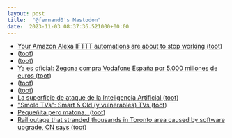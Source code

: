 ```yaml
---
layout: post
title:  "@fernand0's Mastodon"
date:  2023-11-03 08:37:36.521000+00:00
---
```

*  [Your Amazon Alexa IFTTT automations are about to stop working ](https://www.theverge.com/2023/10/25/23931463/ifttt-amazon-alexa-applets-ending-support-integration-automatio) ([toot](https://mastodon.social/@fernand0/111345707025607663))
*  [ ](https://mastodon.social/users/fernand0/statuses/111342731465058039/activity) ([toot](https://mastodon.social/users/fernand0/statuses/111342731465058039/activity))
*  [ ](https://jvm.social/@jorge) ([toot](https://mastodon.social/@fernand0/111342729360254735))
*  [Ya es oficial: Zegona compra Vodafone España por 5.000 millones de euros ](https://www.xataka.com/empresas-y-economia/oficial-zegona-compra-vodafone-espana-5-000-millones-euro) ([toot](https://mastodon.social/@fernand0/111342634019877753))
*  [ ](https://jvm.social/@jorge) ([toot](https://mastodon.social/@fernand0/111342541272704620))
*  [ ](https://mastodon.social/@tuneintodetuned) ([toot](https://mastodon.social/@fernand0/111342536337489701))
*  [La superficie de ataque de la Inteligencia Artificial ](https://fernand0.github.io//superficie-ataque-ia) ([toot](https://mastodon.social/@fernand0/111342370135865563))
*  ["Smold TVs": Smart & Old (y vulnerables) TVs ](https://www.elladodelmal.com/2023/10/smold-tvs-smart-old-y-vulnerables-tvs.htm) ([toot](https://mastodon.social/@fernand0/111342352554738816))
*  [Pequeñita pero matona.  ](https://avecesunafoto.wordpress.com/2023/11/02/pequenita-pero-matona) ([toot](https://mastodon.social/@fernand0/111342163920202289))
*  [Rail outage that stranded thousands in Toronto area caused by software upgrade, CN says ](https://www.theglobeandmail.com/business/article-reason-for-rail-outage-still-under-investigation-after-thousands) ([toot](https://mastodon.social/@fernand0/111342110366970624))
